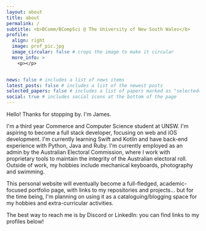 ```yaml
---
layout: about
title: about
permalink: /
subtitle: <b>BComm/BCompSci @ The University of New South Wales</b>
profile:
  align: right
  image: prof_pic.jpg
  image_circular: false # crops the image to make it circular
  more_info: >
    <p></p>


news: false # includes a list of news items
latest_posts: false # includes a list of the newest posts
selected_papers: false # includes a list of papers marked as "selected={true}"
social: true # includes social icons at the bottom of the page
---
```


Hello! Thanks for stopping by. I'm James.

I'm a third year Commerce and Computer Science student at UNSW. I'm aspiring to become a full stack developer, focusing on web and iOS development. I'm currently learning Swift and Kotlin and have back-end experience with Python, Java and Ruby. I'm currently employed as an admin by the Australian Electoral Commission, where I work with proprietary tools to maintain the integrity of the Australian electoral roll. Outside of work, my hobbies include mechanical keyboards, photography and swimming.

This personal website will eventually become a full-fledged, academic-focused portfolio page, with links to my repositories and projects... but for the time being, I'm planning on using it as a cataloguing/blogging space for my hobbies and extra-curricular activities.

The best way to reach me is by Discord or LinkedIn: you can find links to my profiles below!
